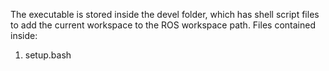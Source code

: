 The executable is stored inside the devel folder, which has shell script files to add the current workspace to the ROS workspace path.
Files contained inside: 
1. setup.bash
